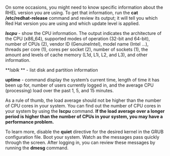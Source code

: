On some occasions, you might need to know specific information about the RHEL version you are using. To get that information, run the **cat /etc/redhat-release** command and review its output; it will tell you which Red Hat version you are using and which update level is applied.

**_lscpu_** - show the CPU information. The output indicates the architecture of the CPU (x86_64), supported modes of operation (32-bit and 64-bit), number of CPUs (2), vendor ID (GenuineIntel), model name (Intel …), threads per core (1), cores per socket (2), number of sockets (1), the amount and levels of cache memory (L1d, L1i, L2, and L3), and other information.

**_lsblk_ ** -  list disk and partition information

**uptime** - command display the system’s current time, length of time it has been up for, number of users currently logged in, and the average CPU (processing) load over the past 1, 5, and 15 minutes.

As a rule of thumb, the load average should not be higher than the number of CPU cores in your system. You can find out the number of CPU cores in your system by using the **lscpu** command. **If the load average over a longer period is higher than the number of CPUs in your system, you may have a performance problem.**

To learn more, disable the **quiet** directive for the desired kernel in the GRUB configuration file. Boot your system. Watch as the messages pass quickly through the screen. After logging in, you can review these messages by running the **dmesg** command.